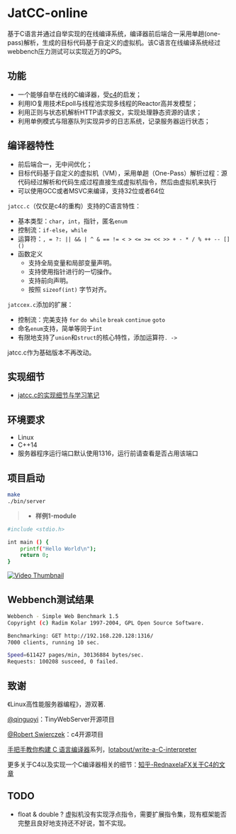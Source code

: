# JatCC-online
基于C语言并通过自举实现的在线编译系统，编译器前后端合一采用单趟(one-pass)解析，生成的目标代码基于自定义的虚拟机。该C语言在线编译系统经过webbench压力测试可以实现近万的QPS。

## 功能
* 一个能够自举在线的C编译器，受[c4](https://github.com/rswier/c4)的启发；
* 利用IO复用技术Epoll与线程池实现多线程的Reactor高并发模型；
* 利用正则与状态机解析HTTP请求报文，实现处理静态资源的请求；
* 利用单例模式与阻塞队列实现异步的日志系统，记录服务器运行状态；

## 编译器特性
* 前后端合一，无中间优化；
* 目标代码基于自定义的虚拟机（VM），采用单趟（One-Pass）解析过程：源代码经过解析和代码生成过程直接生成虚拟机指令，然后由虚拟机来执行
* 可以使用GCC或者MSVC来编译，支持32位或者64位

`jatcc.c`（仅仅是c4的重构）支持的C语言特性：
- 基本类型：`char`，`int`，指针，匿名`enum`
- 控制流：`if-else`，`while`
- 运算符：`, = ?: || && | ^ & == != < > <= >= << >> + - * / % ++ -- [] ()`
- 函数定义
    - 支持全局变量和局部变量声明。
    - 支持使用指针进行的一切操作。
    - 支持前向声明。
    - 按照 `sizeof(int)` 字节对齐。

`jatccex.c`添加的扩展：
- 控制流：完美支持 `for` `do while` `break` `continue` `goto`
- 命名`enum`支持，简单等同于`int`
- 有限地支持了`union`和`struct`的核心特性，添加运算符`. ->`

jatcc.c作为基础版本不再改动。

## 实现细节
- [jatcc.c的实现细节与学习笔记](./code/compiler/jatcc.md)



## 环境要求
* Linux
* C++14
* 服务器程序运行端口默认使用1316，运行前请查看是否占用该端口


## 项目启动
```bash
make
./bin/server
```
> * __样例1-module__
```bash
#include <stdio.h>

int main () {
    printf("Hello World\n");
    return 0;
}
```
[![Video Thumbnail](https://github.com/Narakuuu/IMG/blob/main/base.png)](https://github.com/Narakuuu/IMG/blob/main/base.mp4)

## Webbench测试结果
```bash
Webbench - Simple Web Benchmark 1.5
Copyright (c) Radim Kolar 1997-2004, GPL Open Source Software.

Benchmarking: GET http://192.168.220.128:1316/
7000 clients, running 10 sec.

Speed=611427 pages/min, 30136884 bytes/sec.
Requests: 100208 susceed, 0 failed.
```

## 致谢
《Linux高性能服务器编程》，游双著.
  
[@qinguoyi](https://github.com/qinguoyi/TinyWebServer)：TinyWebServer开源项目
  
[@Robert Swierczek](https://github.com/rswier/c4)：c4开源项目

[手把手教你构建 C 语言编译器](https://lotabout.me/2015/write-a-C-interpreter-0/)系列，[lotabout/write-a-C-interpreter](https://github.com/lotabout/write-a-C-interpreter)
  
更多关于C4以及实现一个C编译器相关的细节：[知乎-RednaxelaFX关于C4的文章](https://www.zhihu.com/question/28249756/answer/84307453)

## TODO
- float & double ? 虚拟机没有实现浮点指令，需要扩展指令集，现有框架能否完整且良好地支持还不好说，暂不实现。



